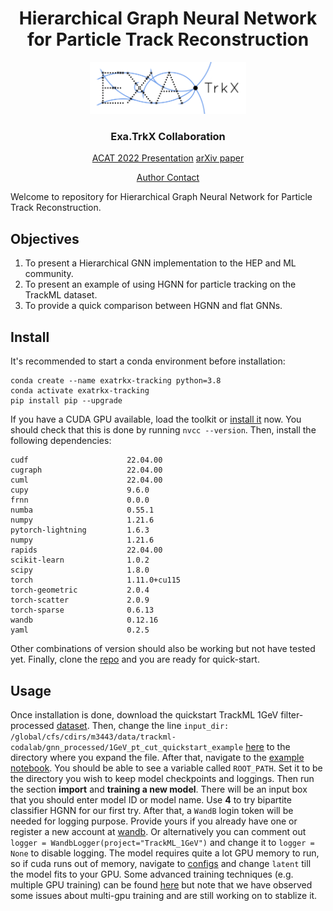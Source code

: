 <div align="center">

# Hierarchical Graph Neural Network for Particle Track Reconstruction

<figure>
    <img src="https://raw.githubusercontent.com/HSF-reco-and-software-triggers/Tracking-ML-Exa.TrkX/master/docs/media/final_wide.png" width="250"/>
</figure>
    
### Exa.TrkX Collaboration


[ACAT 2022 Presentation](https://indico.cern.ch/event/1106990/contributions/4996236/)
[arXiv paper](https://arxiv.org/abs/2303.01640)

[Author Contact](mailto:liuryan30@berkeley.edu)

</div>

Welcome to repository for Hierarchical Graph Neural Network for Particle Track Reconstruction. 

## Objectives

1. To present a Hierarchical GNN implementation to the HEP and ML community.
2. To present an example of using HGNN for particle tracking on the TrackML dataset.
3. To provide a quick comparison between HGNN and flat GNNs.

## Install

It's recommended to start a conda environment before installation:

```
conda create --name exatrkx-tracking python=3.8
conda activate exatrkx-tracking
pip install pip --upgrade
```

If you have a CUDA GPU available, load the toolkit or [install it](https://docs.nvidia.com/cuda/cuda-installation-guide-linux/index.html) now. You should check that this is done by running `nvcc --version`. Then, install the following dependencies:

```
cudf                      22.04.00        
cugraph                   22.04.00        
cuml                      22.04.00       
cupy                      9.6.0            
frnn                      0.0.0                    
numba                     0.55.1           
numpy                     1.21.6 
pytorch-lightning         1.6.3
numpy                     1.21.6           
rapids                    22.04.00        
scikit-learn              1.0.2            
scipy                     1.8.0                                 
torch                     1.11.0+cu115             
torch-geometric           2.0.4                    
torch-scatter             2.0.9                    
torch-sparse              0.6.13                   
wandb                     0.12.16                  
yaml                      0.2.5                
```
Other combinations of version should also be working but not have tested yet.
Finally, clone the [repo](https://github.com/ryanliu30/HierarchicalGNN) and you are ready for quick-start.

## Usage

Once installation is done, download the quickstart TrackML 1GeV filter-processed [dataset](https://portal.nersc.gov/cfs/m3443/ryanliu/TrackML1GeV/events.tar.gz). Then, change the line `input_dir: /global/cfs/cdirs/m3443/data/trackml-codalab/gnn_processed/1GeV_pt_cut_quickstart_example` [here](https://github.com/ryanliu30/HierarchicalGNN/blob/e44edb8960d7f85a9d7562032fb26fb232efad79/Modules/BipartiteClassification/Configs/HGNN_GMM.yaml#L2) to the directory where you expand the file. After that, navigate to the [example notebook](https://github.com/ryanliu30/HierarchicalGNN/blob/main/Notebooks/example.ipynb). You should be able to see a variable called `ROOT_PATH`. Set it to be the directory you wish to keep model checkpoints and loggings. Then run the section **import** and **training a new model**. There will be an input box that you should enter model ID or model name. Use **4** to try bipartite classifier HGNN for our first try. After that, a `WandB` login token will be needed for logging purpose. Provide yours if you already have one or register a new account at [wandb](https://wandb.ai/). Or alternatively you can comment out `logger = WandbLogger(project="TrackML_1GeV")` and change it to `logger = None` to disable logging. The model requires quite a lot GPU memory to run, so if cuda runs out of memory, navigate to [configs](https://github.com/ryanliu30/HierarchicalGNN/tree/main/Modules/BipartiteClassification/Configs) and change `latent` till the model fits to your GPU. Some advanced training techniques (e.g. multiple GPU training) can be found [here](https://github.com/ryanliu30/Tracking-ML-Exa.TrkX/blob/master/Pipelines/Common_Tracking_Example/notebooks/TrackML_ACAT/train_gnn.py) but note that we have observed some issues about multi-gpu training and are still working on to stablize it.
